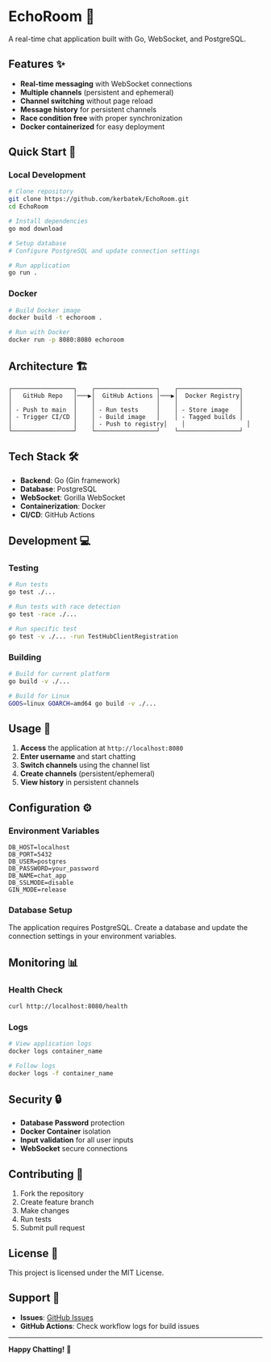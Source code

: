# EchoRoom 🎯

A real-time chat application built with Go, WebSocket, and PostgreSQL.

## Features ✨

- **Real-time messaging** with WebSocket connections
- **Multiple channels** (persistent and ephemeral)
- **Channel switching** without page reload
- **Message history** for persistent channels
- **Race condition free** with proper synchronization
- **Docker containerized** for easy deployment

## Quick Start 🚀

### Local Development

```bash
# Clone repository
git clone https://github.com/kerbatek/EchoRoom.git
cd EchoRoom

# Install dependencies
go mod download

# Setup database
# Configure PostgreSQL and update connection settings

# Run application
go run .
```

### Docker

```bash
# Build Docker image
docker build -t echoroom .

# Run with Docker
docker run -p 8080:8080 echoroom
```

## Architecture 🏗️

```
┌─────────────────┐    ┌─────────────────┐    ┌─────────────────┐
│   GitHub Repo   │───▶│  GitHub Actions │───▶│  Docker Registry│
│                 │    │                 │    │                 │
│ - Push to main  │    │ - Run tests     │    │ - Store image   │
│ - Trigger CI/CD │    │ - Build image   │    │ - Tagged builds │
│                 │    │ - Push to registry│    │                 │
└─────────────────┘    └─────────────────┘    └─────────────────┘
```

## Tech Stack 🛠️

- **Backend**: Go (Gin framework)
- **Database**: PostgreSQL
- **WebSocket**: Gorilla WebSocket
- **Containerization**: Docker
- **CI/CD**: GitHub Actions

## Development 💻

### Testing

```bash
# Run tests
go test ./...

# Run tests with race detection
go test -race ./...

# Run specific test
go test -v ./... -run TestHubClientRegistration
```

### Building

```bash
# Build for current platform
go build -v ./...

# Build for Linux
GOOS=linux GOARCH=amd64 go build -v ./...
```

## Usage 📱

1. **Access** the application at `http://localhost:8080`
2. **Enter username** and start chatting
3. **Switch channels** using the channel list
4. **Create channels** (persistent/ephemeral)
5. **View history** in persistent channels

## Configuration ⚙️

### Environment Variables

```env
DB_HOST=localhost
DB_PORT=5432
DB_USER=postgres
DB_PASSWORD=your_password
DB_NAME=chat_app
DB_SSLMODE=disable
GIN_MODE=release
```

### Database Setup

The application requires PostgreSQL. Create a database and update the connection settings in your environment variables.

## Monitoring 📊

### Health Check

```bash
curl http://localhost:8080/health
```

### Logs

```bash
# View application logs
docker logs container_name

# Follow logs
docker logs -f container_name
```

## Security 🔒

- **Database Password** protection
- **Docker Container** isolation
- **Input validation** for all user inputs
- **WebSocket** secure connections

## Contributing 🤝

1. Fork the repository
2. Create feature branch
3. Make changes
4. Run tests
5. Submit pull request

## License 📄

This project is licensed under the MIT License.

## Support 💬

- **Issues**: [GitHub Issues](https://github.com/kerbatek/EchoRoom/issues)
- **GitHub Actions**: Check workflow logs for build issues

---

**Happy Chatting!** 🎉